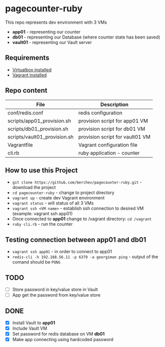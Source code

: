 # pagecounter-ruby
This repo represents dev environment with 3 VMs
- **app01** - representing our counter
- **db01**  - representing our Database (where counter state has been saved)
- **vault01** - representing our Vault server

## Requirements
- [Virtualbox installed](https://www.virtualbox.org/)
- [Vagrant installed](https://www.vagrantup.com/intro/getting-started/install.html)

## Repo content
| File                   | Description                      |
|         ---            |                ---               |
| conf/redis.conf | redis configuration |
| scripts/app01_provision.sh | provision script for app01 VM |
| scripts/db01_provision.sh | provision script for db01 VM |
| scripts/vault01_provision.sh | provision script for vault01 VM |
| Vagrantfile | Vagrant configuration file |
| cli.rb | ruby application - counter |

## How to use this Project
- `git clone https://github.com/berchev/pagecounter-ruby.git` - download the project
- `cd pagecounter-ruby` - change to project directory 
- `vagrant up` - create dev Vagrant environment
- `vagrant status` - will status of all 3 VMs
- `vagrant ssh <VM name>` - establish ssh connection to desired VM (example: vagrant ssh app01)
- Once connected to **app01** change to /vagrant directory: `cd /vagrant`
- `ruby cli.rb` - run the counter

## Testing connection between app01 and db01
- `vagrant ssh app01` - in order to connect to app01
- `redis-cli -h 192.168.56.11 -p 6379 -a georgiman ping` - output of the comand should be `PONG`

## TODO
- [ ] Store password in key/value store in Vault
- [ ] App get the password from key/value store
 
## DONE
- [x] Install Vault to **app01**
- [x] Include Vault VM
- [x] Set password for redis database on VM **db01**
- [x] Make app connecting using hardcoded password
